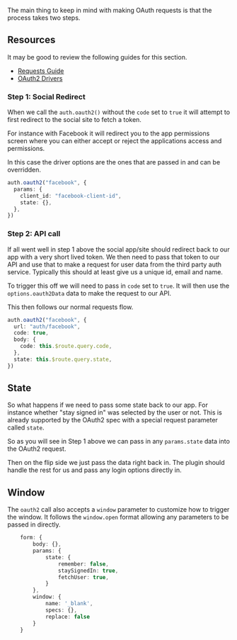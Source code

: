 The main thing to keep in mind with making OAuth requests is that the process takes two steps.

## Resources

It may be good to review the following guides for this section.

- [Requests Guide](/guide/requests)
- [OAuth2 Drivers](/guide/drivers.html#oauth2-drivers)

### Step 1: Social Redirect

When we call the `auth.oauth2()` without the `code` set to `true` it will attempt to first redirect to the social site to fetch a token.

For instance with Facebook it will redirect you to the app permissions screen where you can either accept or reject the applications access and permissions.

In this case the driver options are the ones that are passed in and can be overridden.

```ts
auth.oauth2("facebook", {
  params: {
    client_id: "facebook-client-id",
    state: {},
  },
})
```

### Step 2: API call

If all went well in step 1 above the social app/site should redirect back to our app with a very short lived token. We then need to pass that token to our API and use that to make a request for user data from the third party auth service. Typically this should at least give us a unique id, email and name.

To trigger this off we will need to pass in `code` set to `true`. It will then use the `options.oauth2Data` data to make the request to our API.

This then follows our normal requests flow.

```ts
auth.oauth2("facebook", {
  url: "auth/facebook",
  code: true,
  body: {
    code: this.$route.query.code,
  },
  state: this.$route.query.state,
})
```

## State

So what happens if we need to pass some state back to our app. For instance whether "stay signed in" was selected by the user or not. This is already supported by the OAuth2 spec with a special request parameter called `state`.

So as you will see in Step 1 above we can pass in any `params.state` data into the OAuth2 request.

Then on the flip side we just pass the data right back in. The plugin should handle the rest for us and pass any login options directly in.

## Window

The `oauth2` call also accepts a `window` parameter to customize how to trigger the window. It follows the `window.open` format allowing any parameters to be passed in directly.

```ts
    form: {
        body: {},
        params: {
            state: {
                remember: false,
                staySignedIn: true,
                fetchUser: true,
            }
        },
        window: {
            name: '_blank',
            specs: {},
            replace: false
        }
    }

```
